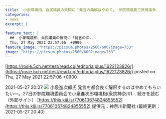 ```yaml
---
title:  小泉環境相、自民議員の質問に「発言の曲解はやめて」 参院環境委で原発論争  
categories:
- news
excerpt: |
  
feature_text: |
  ##  小泉環境相、自民議員の質問に「発言の曲...
  Thu, 27 May 2021 22:57:06  +0900
feature_image: "https://picsum.photos/2560/600?image=733"
image: "https://picsum.photos/2560/600?image=733"
---
```


[https://rosie.5ch.net/test/read.cgi/editorialplus/1622123826/](https://rosie.5ch.net/test/read.cgi/editorialplus/1622123826/)
posted on Thu, 27 May 2021 22:57:06  +0900

<!--more-->

2021-05-27 20:27 ![](https://contents.oricon.co.jp/upimg/article/3/1528/1528025/detail/img400/5a7f7d782c3e0ec0deff8e35fba5decfbfc841dc425021a81c0e189ecd270ad9.jpg) 小泉進次郎氏 発言を都合良く解釈するのはやめてもらいたい—。27日の参院環境委員会で小泉進次郎環境相(衆院神奈川1... 続きを読む（外部サイト） [https://this.kiji.is/770610674824855552](https://this.kiji.is/770610674824855552) 提供元：神奈川新聞社 (最終更新：2021-05-27 20:40)
